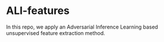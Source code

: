 # ALI-features
In this repo, we apply an Adversarial Inference Learning based unsupervised feature extraction method.
